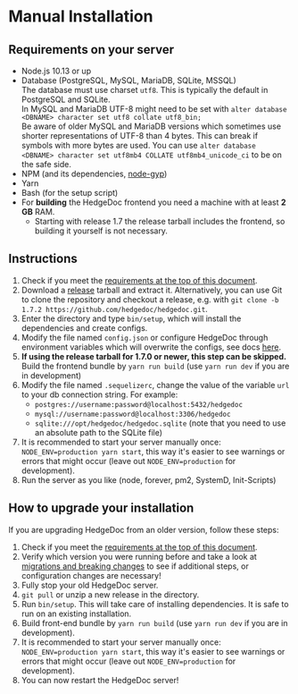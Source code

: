 # Manual Installation

## Requirements on your server

- Node.js 10.13 or up
- Database (PostgreSQL, MySQL, MariaDB, SQLite, MSSQL)  
  The database must use charset `utf8`. This is typically the default in PostgreSQL and SQLite.  
  In MySQL and MariaDB UTF-8 might need to be set with `alter database <DBNAME> character set utf8 collate utf8_bin;`  
  Be aware of older MySQL and MariaDB versions which sometimes use shorter representations of UTF-8 than 4 bytes.
  This can break if symbols with more bytes are used.
  You can use `alter database <DBNAME> character set utf8mb4 COLLATE utf8mb4_unicode_ci` to be on the safe side.
- NPM (and its dependencies, [node-gyp](https://github.com/nodejs/node-gyp#installation))
- Yarn
- Bash (for the setup script)
- For **building** the HedgeDoc frontend you need a machine with at least **2 GB** RAM.
    - Starting with release 1.7 the release tarball includes the frontend, so building it yourself is not necessary.

## Instructions

1. Check if you meet the [requirements at the top of this document](#requirements-on-your-server).
2. Download a [release](https://github.com/hedgedoc/hedgedoc/releases) tarball and extract it.
   Alternatively, you can use Git to clone the repository and checkout a release, e.g. with `git clone -b 1.7.2 https://github.com/hedgedoc/hedgedoc.git`.
3. Enter the directory and type `bin/setup`, which will install the dependencies and create configs.
4. Modify the file named `config.json` or configure HedgeDoc through environment variables which will overwrite the configs, see docs [here](../configuration.md).
5. **If using the release tarball for 1.7.0 or newer, this step can be skipped.**  
   Build the frontend bundle by `yarn run build` (use `yarn run dev` if you are in development)
6. Modify the file named `.sequelizerc`, change the value of the variable `url` to your db connection string. For example:
   - `postgres://username:password@localhost:5432/hedgedoc`
   - `mysql://username:password@localhost:3306/hedgedoc`
   - `sqlite:///opt/hedgedoc/hedgedoc.sqlite` (note that you need to use an absolute path to the SQLite file)
7. It is recommended to start your server manually once: `NODE_ENV=production yarn start`, this way it's easier to see warnings or errors that might occur (leave out `NODE_ENV=production` for development).
8. Run the server as you like (node, forever, pm2, SystemD, Init-Scripts)

## How to upgrade your installation

If you are upgrading HedgeDoc from an older version, follow these steps:

1. Check if you meet the [requirements at the top of this document](#requirements-on-your-server).
2. Verify which version you were running before and take a look at [migrations and breaking changes](../guides/migrations-and-breaking-changes.md) to see if additional steps, or configuration changes are necessary!
3. Fully stop your old HedgeDoc server.
4. `git pull` or unzip a new release in the directory.
5. Run `bin/setup`. This will take care of installing dependencies. It is safe to run on an existing installation.
6. Build front-end bundle by `yarn run build` (use `yarn run dev` if you are in development).
7. It is recommended to start your server manually once: `NODE_ENV=production yarn start`, this way it's easier to see warnings or errors that might occur (leave out `NODE_ENV=production` for development).
8. You can now restart the HedgeDoc server!
